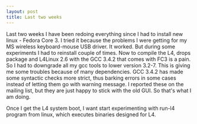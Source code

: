 ```yaml
---
layout: post
title: Last two weeks
---
```


Last two weeks I have been redoing everything since I had to install new linux - Fedora Core 3. I tried it because the problems I were getting for my MS wireless keyboard-mouse USB driver. It worked. But during some experiments I had to reinstall couple of times. Now to compile the L4, drops package and L4Linux 2.6 with the GCC 3.4.2 that comes with FC3 is a pain. So I had to downgrade all my gcc tools to lower version 3.2-7. This is giving me some troubles because of many dependencies. GCC 3.4.2 has made some syntactic checks more strict, thus barking errors in some cases instead of letting them go with warning message. I reported these on the mailing list, but they are just happy to stick with the old GUI. So that's what I am doing.

Once I get the L4 system boot, I want start experimenting with run-l4 program from linux, which executes binaries designed for L4.

